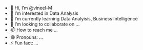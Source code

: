 - 👋 Hi, I’m @vineel-M
- 👀 I’m interested in Data Analysis
- 🌱 I’m currently learning Data Analyisis, Business Intelligence
- 💞️ I’m looking to collaborate on ...
- 📫 How to reach me ...
- 😄 Pronouns: ...
- ⚡ Fun fact: ...

<!---
vineel-M/vineel-M is a ✨ special ✨ repository because its `README.md` (this file) appears on your GitHub profile.
You can click the Preview link to take a look at your changes.
--->
